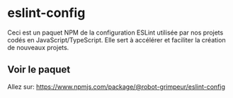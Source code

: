 # eslint-config

Ceci est un paquet NPM de la configuration ESLint utilisée par nos projets codés en JavaScript/TypeScript. Elle sert à accélérer et faciliter la création de nouveaux projets.

## Voir le paquet

Allez sur: https://www.npmjs.com/package/@robot-grimpeur/eslint-config